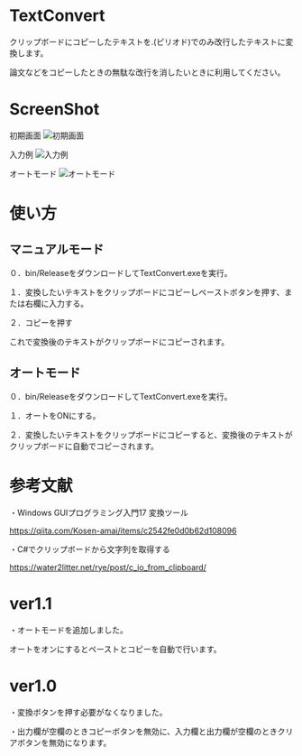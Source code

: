 # TextConvert
クリップボードにコピーしたテキストを.(ピリオド)でのみ改行したテキストに変換します。

論文などをコピーしたときの無駄な改行を消したいときに利用してください。

# ScreenShot
初期画面
![初期画面](https://user-images.githubusercontent.com/32339438/133966145-5bafc410-6ea1-47f8-a14d-06e2489faab0.PNG)



入力例
![入力例](https://user-images.githubusercontent.com/32339438/133966161-523b2e61-7944-43d8-8b7a-a25e881334c5.PNG)

オートモード
![オートモード](https://user-images.githubusercontent.com/32339438/133966181-5acb40ff-954c-4bf9-a233-73461b7fa56d.PNG)



# 使い方
## マニュアルモード
０．bin/ReleaseをダウンロードしてTextConvert.exeを実行。

１．変換したいテキストをクリップボードにコピーしペーストボタンを押す、または右欄に入力する。

２．コピーを押す

これで変換後のテキストがクリップボードにコピーされます。

## オートモード
０．bin/ReleaseをダウンロードしてTextConvert.exeを実行。

１．オートをONにする。

２．変換したいテキストをクリップボードにコピーすると、変換後のテキストがクリップボードに自動でコピーされます。


# 参考文献
・Windows GUIプログラミング入門17 変換ツール

https://qiita.com/Kosen-amai/items/c2542fe0d0b62d108096

・C#でクリップボードから文字列を取得する

https://water2litter.net/rye/post/c_io_from_clipboard/


# ver1.1
・オートモードを追加しました。

オートをオンにするとペーストとコピーを自動で行います。

# ver1.0
・変換ボタンを押す必要がなくなりました。

・出力欄が空欄のときコピーボタンを無効に、入力欄と出力欄が空欄のときクリアボタンを無効になります。
